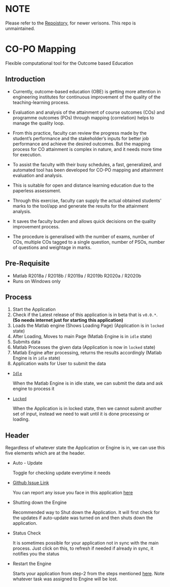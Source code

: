# **NOTE**

Please refer to the [Repoistory](https://github.com/RahulARanger/CO-PO-Mapping), for newer verisons. This repo is unmaintained.

# CO-PO Mapping

Flexible computational tool for the Outcome based Education

## Introduction

* Currently, outcome-based education (OBE) is getting more attention in engineering institutes for continuous improvement of the quality of the teaching-learning process. 

* Evaluation and analysis of the attainment of course outcomes (COs) and programme outcomes (POs) through mapping (correlation) helps to manage the quality loop. 

* From this practice, faculty can review the progress made by the student’s performance and the stakeholder’s inputs for better job performance and achieve the desired outcomes. 
But the mapping process for CO attainment is complex in nature, and it needs more time for execution. 

* To assist the faculty with their busy schedules, a fast, generalized, and automated tool has been developed for CO-PO mapping and attainment evaluation and analysis. 

* This is suitable for open and distance learning education due to the paperless assessment. 

* Through this exercise, faculty can supply the actual obtained students' marks to the tool/app and generate the results for the attainment analysis.

* It saves the faculty burden and allows quick decisions on the quality improvement process.

* The procedure is generalised with the number of exams, number of COs, multiple COs tagged to a single question, number of PSOs, number of questions and weightage in marks.




## Pre-Requisite
 
* Matlab R2018a / R2018b / R2019a / R2019b R2020a / R2020b
* Runs on Windows only


## Process

1. Start the Application
2. Check if the Latest release of this application is in beta that is `v0.0.*`. **(So needs internet just for starting this application)**
3. Loads the Matlab engine (Shows Loading Page) (Application is in `locked` state)
4. After Loading, Moves to main Page (Matlab Engine is in `idle` state)
5. Submits data
6. Matlab Processes the given data (Application is now in `locked` state)
7. Matlab Engine after processing, returns the results accordingly (Matlab Engine is in `idle` state)
8. Application waits for User to submit the data

* <u>`Idle`</u>

    When the Matlab Engine is in idle state, we can submit the data and ask engine to process it

* <u>`Locked`</u>
    
    When the Application is in locked state, then we cannot submit another set of input, instead we need to wait until it is done processing or loading.

## Header

Regardless of whatever state the Application or Engine is in, we can use this five elements which are at the header.

* Auto - Update  
  
    Toggle for checking update everytime it needs

* [Github Issue Link](https://github.com/Tangellapalli-Srinivas/CO-PO-Mapping/issues)

    You can report any issue you face in this application [here](https://github.com/Tangellapalli-Srinivas/CO-PO-Mapping/issues)

* Shutting down the Engine

    Recommended way to Shut down the Application. It will first check for the updates if auto-update was turned on and then shuts down the application.

* Status Check
  
    It is sometimes possible for your application not in sync with the main process. Just click on this, to refresh if needed if already in sync, it notifies you the status
    
* Restart the Engine

    Starts your application from step-2 from the steps mentioned [here](#process). Note whatever task was assigned to Engine will be lost.
    
